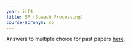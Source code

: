 ```yaml
---
year: inf4
title: SP (Speech Processing)
course-acronym: sp
---
```


Answers to multiple choice for past papers [here](https://docs.google.com/document/d/1ldYhqvXffeb93sTqN4BILVFUq1fQhfVo776S11olSxw/edit?usp=sharing).
